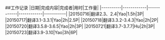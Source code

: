 ##工作记录
|日期|完成内容|完成者|用时|工作量|
|----------|------------|------------|------------|-----------|
|20150716|翻译2.3、2.4|Yao|1.5h|3P|
|20150717|翻译3.1-3.3.1|Yao|2h|2.5P|
|20150718|翻译3.3.2-3.4.3|Yao|2h|2P|
|20150720|翻译3.5.8-3.6.5|Yao|2h|3P|
|20150721|翻译3.7-3.7.7|Hu|2h|3P|
|20150723|翻译3.9-3.10|Yao|3h|6P|
